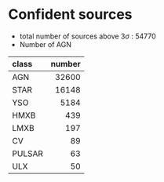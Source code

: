 # Confident sources

*   total number of sources above $3\sigma$ : 54770
*   Number of AGN

| class |  number |
|:-------|--------:|
| AGN    |   32600 |
| STAR   |   16148 |
| YSO    |    5184 |
| HMXB   |     439 |
| LMXB   |     197 |
| CV     |      89 |
| PULSAR |      63 |
| ULX    |      50 |